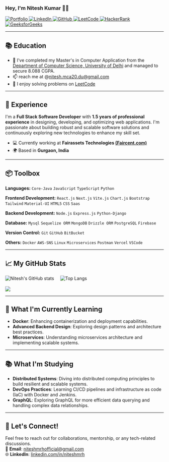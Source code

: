 ### Hey, I'm Nitesh Kumar 👋🏽  

<a href="https://niteshmrh-portfolio.vercel.app/" target="_blank">
  <img src="https://img.shields.io/badge/Portfolio-Visit%20Now-green?style=flat-square" alt="Portfolio">
</a>
<a href="https://www.linkedin.com/in/niteshmrh/" target="_blank">
  <img src="https://img.shields.io/badge/LinkedIn-Nitesh%20Kumar-blue?logo=linkedin&style=flat-square" alt="LinkedIn">
</a>
<a href="https://github.com/niteshmrh" target="_blank">
  <img src="https://img.shields.io/badge/GitHub-niteshmrh-lightgrey?logo=github&style=flat-square" alt="GitHub">
</a>
<a href="https://leetcode.com/u/niteshmrh/" target="_blank">
  <img src="https://img.shields.io/badge/LeetCode-Nitesh%20Kumar-orange?logo=leetcode&style=flat-square" alt="LeetCode">
</a>
<a href="https://www.hackerrank.com/profile/niteshmrh" target="_blank">
  <img src="https://img.shields.io/badge/HackerRank-Nitesh%20Kumar-brightgreen?logo=hackerrank&style=flat-square" alt="HackerRank">
</a>
<a href="https://www.geeksforgeeks.org/user/niteshmrh/" target="_blank">
  <img src="https://img.shields.io/badge/GeeksforGeeks-Nitesh%20Kumar-darkgreen?logo=geeksforgeeks&style=flat-square" alt="GeeksforGeeks">
</a>

[//]:[![Portfolio](https://img.shields.io/badge/Portfolio-Visit%20Now-green?style=flat-square)](https://github.com/niteshmrh)
[//]:[![LinkedIn](https://img.shields.io/badge/LinkedIn-Nitesh%20Kumar-blue?logo=linkedin&style=flat-square)](https://www.linkedin.com/in/niteshmrh/)
[//]:[![GitHub](https://img.shields.io/badge/GitHub-niteshmrh-lightgrey?logo=github&style=flat-square)](https://github.com/niteshmrh)
[//]:[![LeetCode](https://img.shields.io/badge/LeetCode-Nitesh%20Kumar-orange?logo=leetcode&style=flat-square)](https://leetcode.com/u/niteshmrh/)
[//]:[![HackerRank](https://img.shields.io/badge/HackerRank-Nitesh%20Kumar-brightgreen?logo=hackerrank&style=flat-square)](https://www.hackerrank.com/profile/niteshmrh)
[//]:[![GeeksforGeeks](https://img.shields.io/badge/GeeksforGeeks-Nitesh%20Kumar-darkgreen?logo=geeksforgeeks&style=flat-square)](https://www.geeksforgeeks.org/user/niteshmrh/)

---

## 📚 Education
- 🌱 I’ve completed my Master's in Computer Application from the [Department of Computer Science, University of Delhi](https://cs.du.ac.in/) and managed to secure 8.088 CGPA.
- 📫 reach me at @nitesh.mca20.du@gmail.com
- 🧩 I enjoy solving problems on [LeetCode](https://leetcode.com/u/niteshmrh/) 

---

## 🚀 Experience
I'm a **Full Stack Software Developer** with **1.5 years of professional experience** in designing, developing, and optimizing web applications. I'm passionate about building robust and scalable software solutions and continuously exploring new technologies to enhance my skill set.

- 💻 Currently working at **Fairassets Technologies [(Faircent.com)](https://www.faircent.in/)**
- 🌍 Based in **Gurgaon, India**  

---

## 📦 Toolbox

**Languages:**  `Core-Java` `JavaScript` `TypeScript` `Python`

**Frontend Development:** `React.js` `Next.js` `Vite.js` `Chart.js` `Bootstrap` `Tailwind` `Material-UI` `HTML5` `CSS` `Saas` 

**Backend Development:** `Node.js` `Express.js` `Python-Django`

**Database:** `Mysql` `Sequelize ORM` `MongoDB` `Drizzle ORM` `PostgreSQL` `Firebase`

**Version Control:** `Git` `GitHub` `BitBucket` 

**Others:**  `Docker` `AWS-SNS` `Linux` `Microservices` `Postman` `Vercel` `VSCode`

---


## 📈 My GitHub Stats

![Nitesh's GitHub stats](https://github-readme-stats.vercel.app/api?username=niteshmrh&show_icons=true&theme=radical&count_private=true) &nbsp;&nbsp;&nbsp; ![Top Langs](https://github-readme-stats.vercel.app/api/top-langs/?username=niteshmrh&layout=compact&theme=radical)
<br><br>
![](https://github-readme-streak-stats.herokuapp.com/?user=niteshmrh&layout=compact&theme=radical)

---

## 🌱 What I'm Currently Learning
- **Docker**: Enhancing containerization and deployment capabilities.
- **Advanced Backend Design**: Exploring design patterns and architecture best practices.
- **Microservices**: Understanding microservices architecture and implementing scalable systems.
  
---


## 📚 What I'm Studying
- **Distributed Systems**: Diving into distributed computing principles to build resilient and scalable systems.
- **DevOps Practices**: Learning CI/CD pipelines and infrastructure as code (IaC) with Docker and Jenkins.
- **GraphQL**: Exploring GraphQL for more efficient data querying and handling complex data relationships.

---

## 🎯 Let's Connect!

Feel free to reach out for collaborations, mentorship, or any tech-related discussions.  
📧 **Email**: [niteshmrhofficial@gmail.com](mailto:niteshmrhofficial@gmail.com)  
🌐 **LinkedIn**: [linkedin.com/in/niteshmrh](https://www.linkedin.com/in/niteshmrh/)
